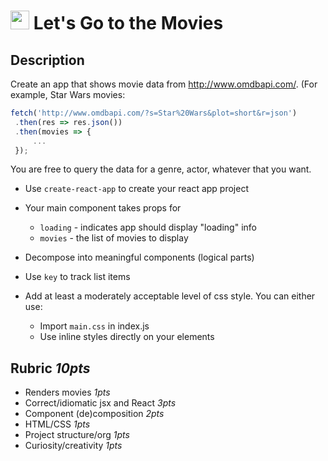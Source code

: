 <img src="https://cloud.githubusercontent.com/assets/478864/22186847/68223ce6-e0b1-11e6-8a62-0e3edc96725e.png" width=30> Let's Go to the Movies
===

## Description

Create an app that shows movie data from http://www.omdbapi.com/. (For example, Star Wars movies:

```js
fetch('http://www.omdbapi.com/?s=Star%20Wars&plot=short&r=json')
 .then(res => res.json())
 .then(movies => {
     ...
 });
```
 
You are free to query the data for a genre, actor, whatever that you want.

* Use `create-react-app` to create your react app project

* Your main component takes props for
  * `loading` - indicates app should display "loading" info
  * `movies` - the list of movies to display
 
* Decompose into meaningful components (logical parts)

* Use `key` to track list items

* Add at least a moderately acceptable level of css style. You can either use:
  * Import `main.css` in index.js
  * Use inline styles directly on your elements

## Rubric *10pts*

* Renders movies *1pts*
* Correct/idiomatic jsx and React *3pts*
* Component (de)composition *2pts*
* HTML/CSS *1pts*
* Project structure/org *1pts*
* Curiosity/creativity *1pts*